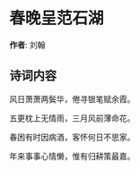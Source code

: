 # 春晚呈范石湖

**作者**: 刘翰

## 诗词内容

风日萧萧两鬓华，倦寻银笔赋余霞。

五更枕上无情雨，三月风前薄命花。

春困有时因病酒，客怀何日不思家。

年来事事心情懒，惟有归耕策最嘉。

